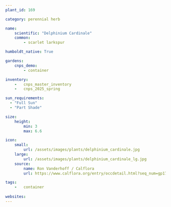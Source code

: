 ```yaml
---
plant_id: 169 

category: perennial herb

name: 
    scientific: "Delphinium Cardinale"  
    common: 
        - scarlet larkspur 

humboldt_native: True

gardens:
    cnps_demo:
        - container

inventory: 
    -   cnps_master_inventory
    -   cnps_2025_spring

sun_requirements:
  - "Full Sun"
  - "Part Shade"

size:
    height: 
        min: 3
        max: 6.6

icon: 
    small: 
        url: /assets/images/plants/delphinium_cardinale.jpg 
    large: 
        url: /assets/images/plants/delphinium_cardinale_lg.jpg 
    source: 
        name: Ron Vanderhoff / Calflora
        url: https://www.calflora.org/entry/occdetail.html?seq_num=gp17280 

tags:  
    -   container
 
websites:
---
```








